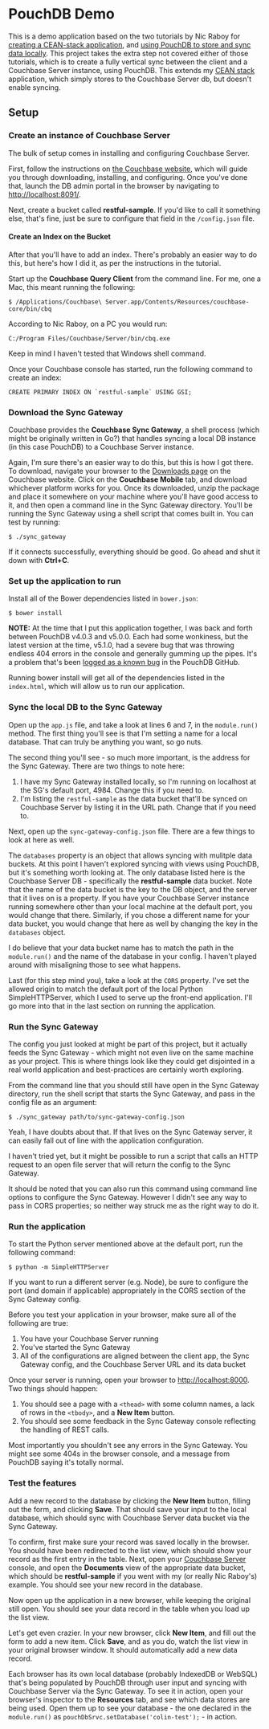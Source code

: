# PouchDB Demo

This is a demo application based on the two tutorials by Nic Raboy for [creating a CEAN-stack application](https://blog.nraboy.com/2015/10/create-a-full-stack-app-using-node-js-couchbase-server/), and [using PouchDB to store and sync data locally](http://blog.couchbase.com/sync-with-couchbase-using-only-angularjs-and-pouchdb).  This project takes the extra step not covered either of those tutorials, which is to create a fully vertical sync between the client and a Couchbase Server instance, using PouchDB. This extends my [CEAN stack](https://github.com/colinjlacy/CEAN-stack-demo) application, which simply stores to the Couchbase Server db, but doesn't enable syncing.

## Setup

### Create an instance of Couchbase Server

The bulk of setup comes in installing and configuring Couchbase Server.  

First, follow the instructions on [the Couchbase website](http://www.couchbase.com/get-started-developing-nosql#Download_Couchbase_Server), which will guide you through downloading, installing, and configuring.  Once you've done that, launch the DB admin portal in the browser by navigating to [http://localhost:8091/](http://localhost:8091/). 

Next, create a bucket called **restful-sample**.  If you'd like to call it something else, that's fine, just be sure to configure that field in the `/config.json` file. 
 
#### Create an Index on the Bucket

After that you'll have to add an index.  There's probably an easier way to do this, but here's how I did it, as per the instructions in the tutorial.

Start up the **Couchbase Query Client** from the command line.  For me, one a Mac, this meant running the following:
 
	$ /Applications/Couchbase\ Server.app/Contents/Resources/couchbase-core/bin/cbq
	
According to Nic Raboy, on a PC you would run:

	C:/Program Files/Couchbase/Server/bin/cbq.exe
	
Keep in mind I haven't tested that Windows shell command.

Once your Couchbase console has started, run the following command to create an index:

	CREATE PRIMARY INDEX ON `restful-sample` USING GSI;

### Download the Sync Gateway

Couchbase provides the **Couchbase Sync Gateway**, a shell process (which might be originally written in Go?) that handles syncing a local DB instance (in this case PouchDB) to a Couchbase Server instance.

Again, I'm sure there's an easier way to do this, but this is how I got there.  To download, navigate your browser to the [Downloads page](http://www.couchbase.com/nosql-databases/downloads) on the Couchbase website.  Click on the **Couchbase Mobile** tab, and download whichever platform works for you.  Once its downloaded, unzip the package and place it somewhere on your machine where you'll have good access to it, and then open a command line in the Sync Gateway directory.  You'll be running the Sync Gateway using a shell script that comes built in.  You can test by running:

	$ ./sync_gateway
	
If it connects successfully, everything should be good.  Go ahead and shut it down with **Ctrl+C**.

### Set up the application to run

Install all of the Bower dependencies listed in `bower.json`:

	$ bower install
	
**NOTE:** At the time that I put this application together, I was back and forth between PouchDB v4.0.3 and v5.0.0.  Each had some wonkiness, but the latest version at the time, v5.1.0, had a severe bug that was throwing endless 404 errors in the console and generally gumming up the pipes.  It's a problem that's been [logged as a known bug](https://github.com/pouchdb/pouchdb/issues/4602) in the PouchDB GitHub.

Running bower install will get all of the dependencies listed in the `index.html`, which will allow us to run our application.

### Sync the local DB to the Sync Gateway

Open up the `app.js` file, and take a look at lines 6 and 7, in the `module.run()` method.  The first thing you'll see is that I'm setting a name for a local database.  That can truly be anything you want, so go nuts.  
 
The second thing you'll see - so much more important, is the address for the Sync Gateway.  There are two things to note here:

1. I have my Sync Gateway installed locally, so I'm running on localhost at the SG's default port, 4984.  Change this if you need to.
2. I'm listing the `restful-sample` as the data bucket that'll be synced on Couchbase Server by listing it in the URL path.  Change that if you need to.

Next, open up the `sync-gateway-config.json` file.  There are a few things to look at here as well.

The `databases` property is an object that allows syncing with mulitple data buckets.  At this point I haven't explored syncing with views using PouchDB, but it's something worth looking at.  The only database listed here is the Couchbase Server DB - specifically the **restful-sample** data bucket.  Note that the name of the data bucket is the key to the DB object, and the server that it lives on is a property.  If you have your Couchbase Server instance running somewhere other than your local machine at the default port, you would change that there.  Similarly, if you chose a different name for your data bucket, you would change that here as well by changing the key in the `databases` object.

I do believe that your data bucket name has to match the path in the `module.run()` and the name of the database in your config.  I haven't played around with misaligning those to see what happens.

Last (for this step mind you), take a look at the `CORS` property.  I've set the allowed origin to match the default port of the local Python SimpleHTTPServer, which I used to serve up the front-end application.  I'll go more into that in the last section on running the application.

### Run the Sync Gateway

The config you just looked at might be part of this project, but it actually feeds the Sync Gateway - which might not even live on the same machine as your project.  This is where things look like they could get disjointed in a real world application and best-practices are certainly worth exploring.

From the command line that you should still have open in the Sync Gateway directory, run the shell script that starts the Sync Gateway, and pass in the config file as an argument:
 
    $ ./sync_gateway path/to/sync-gateway-config.json
    
Yeah, I have doubts about that.  If that lives on the Sync Gateway server, it can easily fall out of line with the application configuration.  

I haven't tried yet, but it might be possible to run a script that calls an HTTP request to an open file server that will return the config to the Sync Gateway.  

It should be noted that you can also run this command using command line options to configure the Sync Gateway.  However I didn't see any way to pass in CORS properties; so neither way struck me as the right way to do it.

### Run the application

To start the Python server mentioned above at the default port, run the following command: 

	$ python -m SimpleHTTPServer
	
If you want to run a different server (e.g. Node), be sure to configure the port (and domain if applicable) appropriately in the CORS section of the Sync Gateway config.

Before you test your application in your browser, make sure all of the following are true:

1. You have your Couchbase Server running
2. You've started the Sync Gateway
3. All of the configurations are aligned between the client app, the Sync Gateway config, and the Couchbase Server URL and its data bucket

Once your server is running, open your browser to [http://localhost:8000](http://localhost:8000).  Two things should happen:

1. You should see a page with a `<thead>` with some column names, a lack of rows in the `<tbody>`, and a **New Item** button.  
2. You should see some feedback in the Sync Gateway console reflecting the handling of REST calls.

Most importantly you shouldn't see any errors in the Sync Gateway.  You might see some 404s in the browser console, and a message from PouchDB saying it's totally normal.

### Test the features

Add a new record to the database by clicking the **New Item** button, filling out the form, and clicking **Save**.  That should save your input to the local database, which should sync with Couchbase Server data bucket via the Sync Gateway.  

To confirm, first make sure your record was saved locally in the browser.  You should have been redirected to the list view, which should show your record as the first entry in the table.  Next, open your [Couchbase Server](http://localhost:8091/index.html) console, and open the **Documents** view of the appropriate data bucket, which should be **restful-sample** if you went with my (or really Nic Raboy's) example.  You should see your new record in the database.

Now open up the application in a new browser, while keeping the original still open.  You should see your data record in the table when you load up the list view.  

Let's get even crazier.  In your new browser, click **New Item**, and fill out the form to add a new item.  Click **Save**, and as you do, watch the list view in your original browser window.  It should automatically add a new data record.

Each browser has its own local database (probably IndexedDB or WebSQL) that's being populated by PouchDB through user input and syncing with Couchbase Server via the Sync Gateway. To see it in action, open your browser's inspector to the **Resources** tab, and see which data stores are being used.  Open them up to see your database - the one declared in the `module.run()` as `pouchDbSrvc.setDatabase('colin-test');` - in action.